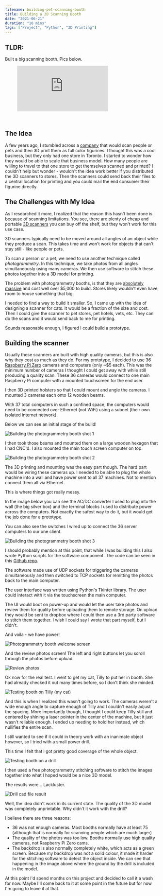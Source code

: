 ```yaml
---
filename: building-pet-scanning-booth
title: Building a 3D Scanning Booth
date: "2021-06-21"
duration: "10 mins"
tags: ["Project", "Python", "3D Printing"]
---
```

## TLDR:

Built a big scanning booth. Pics below.

<!-- blank line -->

<figure class="video_container">
  <iframe src="https://www.youtube.com/embed/Y8BXqzo4hgs" frameborder="0" allowfullscreen="true"> </iframe>
</figure>

<!-- blank line -->

<br>

## The Idea

A few years ago, I stumbled across a [company](https://studios.sculptraits3d.com/3d-selfie-toronto/) that would scan people or pets and then 3D print them as full color figurines. I thought this was a cool business, but they only had one store in Toronto. I started to wonder how they would be able to scale that business model. How many people are willing to travel to that one store to get themselves scanned and printed? I couldn't help but wonder - wouldn't the idea work better if you distributed the 3D scanners to stores. Then the scanners could send back their files to a central location for printing and you could mail the end consumer their figurine directly.

## The Challenges with My Idea

As I researched it more, I realized that the reason this hasn't been done is because of scanning limitations. You see, there are plenty of cheap and portable [3D scanners](https://www.google.com/search?q=3d+scanner&tbm=isch&ved=2ahUKEwi1k_Gepq_xAhWhoK0KHdl5Ay4Q2-cCegQIABAA&oq=3d+scanner&gs_lcp=CgNpbWcQAzIECAAQQzICCAAyAggAMgIIADICCAAyAggAMgIIADICCAAyAggAMgIIADoFCAAQsQNQ_IcBWPOPAWDRkAFoAHAAeACAAVyIAf8FkgECMTCYAQCgAQGqAQtnd3Mtd2l6LWltZ8ABAQ&sclient=img&ei=D_jTYPXPJaHBtgXZ843wAg&bih=914&biw=1680&rlz=1C5GCEM_enCA914CA914) you can buy off the shelf, but they won't work for this use case.

3D scanners typically need to be moved around all angles of an object while they produce a scan. This takes time and won't work for objects that can't stay still - like people or pets.

To scan a person or a pet, we need to use another technique called _photogrammetry_. In this technique, we take photos from all angles simultaneously using many cameras. We then use software to stitch these photos together into a 3D model for printing.

The problem with photogrammetry booths, is that they are [absolutely massive](https://www.google.com/search?q=photogrammetry+booth&rlz=1C5GCEM_enCA914CA914&source=lnms&tbm=isch&sa=X&ved=2ahUKEwjLg4Gepq_xAhXYbc0KHQhKD3sQ_AUoAXoECAEQAw&biw=1680&bih=914) and cost well over $5,000 to build. Stores likely wouldn't even have room to house something that big.

I needed to find a way to build it smaller. So, I came up with the idea of designing a scanner for cats. It would be a fraction of the size and cost. Then I could give the scanner to pet stores, pet hotels, vets, etc. They can do the scans and it would send back to me for printing.

Sounds reasonable enough, I figured I could build a prototype.

## Building the scanner

Usually these scanners are built with high quality cameras, but this is also why they cost as much as they do. For my prototype, I decided to use 36 [Raspberry Pi Zero](https://thepihut.com/products/raspberry-pi-zero?src=raspberrypi) cameras and computers (only ~$5 each). This was the minimum number of cameras I thought I could get away with while still producing a quality scan. These 36 cameras would connect to one main Raspberry Pi computer with a mounted touchscreen for the end user.

I then 3D printed holsters so that I could mount and angle the cameras. I mounted 3 cameras each onto 12 wooden beams.

With 37 total computers in such a confined space, the computers would need to be connected over Ethernet (not WiFi) using a subnet (their own isolated internet network).

Below we can see an initial stage of the build!

![Building the photogrammetry booth shot 1](../../static/building-pet-scanning-booth/build_1.jpg)

I then took those beams and mounted them on a large wooden hexagon that I had CNC'd. I also mounted the main touch screen computer on top.

![Building the photogrammetry booth shot 2](../../static/building-pet-scanning-booth/build_2.jpg)

The 3D printing and mounting was the easy part though. The hard part would be wiring these cameras up. I needed to be able to plug the whole machine into a wall and have power sent to all 37 machines. Not to mention connect them all via Ethernet.

This is where things got really messy.

In the image below you can see the AC/DC converter I used to plug into the wall (the big silver box) and the terminal blocks I used to distribute power across the computers. Not exactly the safest way to do it, but it would get the job done for a prototype.

You can also see the switches I wired up to connect the 36 server computers to our one client.


![Building the photogrammetry booth shot 3](../../static/building-pet-scanning-booth/build_3.jpg)


I should probably mention at this point, that while I was building this I also wrote Python scripts for the software component. The code can be seen in this [Github repo](https://github.com/bellmatthewf/pet-prints).

The software made use of UDP sockets for triggering the cameras simultaneously and then switched to TCP sockets for remitting the photos back to the main computer.

The user interface was written using Python's Tkinter library. The user could interact with it via the touchscreen the main computer.

The UI would boot on power-up and would let the user take photos and review them for quality before uploading them to remote storage. On upload they would be sent to dropbox where I could then use a 3rd party software to stitch them together. I wish I could say I wrote that part myself, but I didn't.

And voila - we have power!

![Photogrammetry booth welcome screen](../../static/building-pet-scanning-booth/welcome_screen.jpg)


And the review photos screen! The left and right buttons let you scroll through the photos before upload.

![Review photos](../../static/building-pet-scanning-booth/review_photos.png)

Ok now for the real test. I went to get my cat, Tilly to put her in booth. She had already checked it out many times before, so I don't think she minded.

![Testing booth on Tilly (my cat)](../../static/building-pet-scanning-booth/tilly.jpg)

And this is when I realized this wasn't going to work. The cameras weren't a wide enough angle to capture enough of Tilly and I couldn't easily adjust the spacing. More importantly though, I thought I could keep Tilly still and centered by shining a laser pointer in the center of the machine, but it just wasn't reliable enough. I ended up needing to hold her instead, which nullifies the entire scan.

I still wanted to see if it could in theory work with an inanimate object however, so I tried with a small power drill.

This time I felt that I got pretty good coverage of the whole object.

![Testing booth on a drill](../../static/building-pet-scanning-booth/drill.jpg)

I then used a free photogrammetry stitching software to stitch the images together into what I hoped would be a nice 3D model.

The results were... Lackluster.


![Drill cad file result](../../static/building-pet-scanning-booth/result.jpg)

Well, the idea didn't work in its current state. The quality of the 3D model was completely unprintable. Why didn't it work with the drill?

I believe there are three reasons:
- 36 was not enough cameras. Most booths normally have at least 75 (although that is normally for scanning people which are much larger)
- The quality of the photos was too low. Booths normally use high quality cameras, not Raspberry Pi Zero cams.
- The backdrop is also normally completely white, which acts as a green screen. Because my backdrop was not a solid colour, it made it harder for the stitching software to detect the object inside. We can see that happening in the image above where the ground by the drill is included in the model.

At this point I'd spend months on this project and decided to call it a wash for now. Maybe I'll come back to it at some point in the future but for now I'm going to leave it at that.